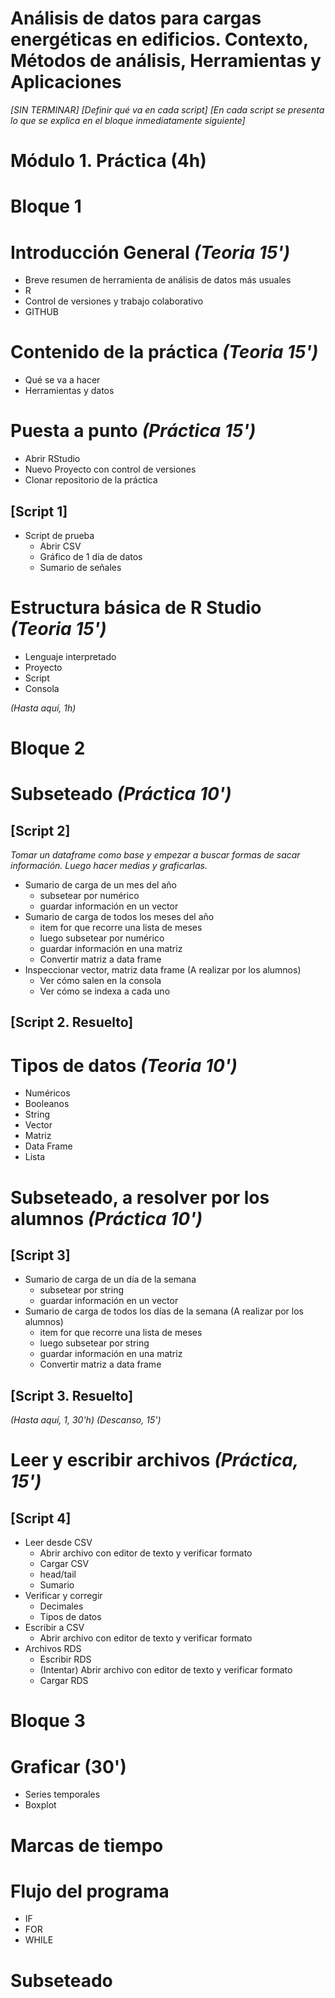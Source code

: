 # Análisis de datos para cargas energéticas en edificios. Contexto, Métodos de análisis, Herramientas y Aplicaciones

*[SIN TERMINAR]*
*[Definir qué va en cada script]*
*[En cada script se presenta lo que se explica en el bloque inmediatamente siguiente]*

# Módulo 1. Práctica (4h)

# Bloque 1
# Introducción General *(Teoria 15')*
- Breve resumen de herramienta de análisis de datos más usuales
- R
- Control de versiones y trabajo colaborativo
- GITHUB

# Contenido de la práctica *(Teoria 15')*
- Qué se va a hacer
- Herramientas y datos

# Puesta a punto *(Práctica 15')*
- Abrir RStudio
- Nuevo Proyecto con control de versiones
- Clonar repositorio de la práctica
## [Script 1]
- Script de prueba
  - Abrir CSV
  - Gráfico de 1 día de datos
  - Sumario de señales

# Estructura básica de R Studio *(Teoria 15')*
- Lenguaje interpretado
- Proyecto
- Script
- Consola

*(Hasta aquí, 1h)*

# Bloque 2
# Subseteado *(Práctica 10')*
## [Script 2]
*Tomar un dataframe como base y empezar a buscar formas de sacar información. Luego hacer medias y graficarlas.*
- Sumario de carga de un mes del año
  - subsetear por numérico
  - guardar información en un vector
- Sumario de carga de todos los meses del año
  - item for que recorre una lista de meses
  - luego subsetear por numérico
  - guardar información en una matriz
  - Convertir matriz a data frame
- Inspeccionar vector, matriz data frame (A realizar por los alumnos)
  - Ver cómo salen en la consola
  - Ver cómo se indexa a cada uno
## [Script 2. Resuelto]

# Tipos de datos *(Teoria 10')*
- Numéricos
- Booleanos
- String
- Vector
- Matriz
- Data Frame
- Lista

# Subseteado, a resolver por los alumnos *(Práctica 10')*
## [Script 3]
- Sumario de carga de un día de la semana
  - subsetear por string
  - guardar información en un vector
- Sumario de carga de todos los días de la semana (A realizar por los alumnos)
  - item for que recorre una lista de meses
  - luego subsetear por string
  - guardar información en una matriz
  - Convertir matriz a data frame
## [Script 3. Resuelto]

*(Hasta aquí, 1, 30'h)*
*(Descanso, 15')*

# Leer y escribir archivos *(Práctica, 15')*
## [Script 4]
- Leer desde CSV
  - Abrir archivo con editor de texto y verificar formato
  - Cargar CSV
  - head/tail
  - Sumario
- Verificar y corregir
  - Decimales
  - Tipos de datos
- Escribir a CSV
  - Abrir archivo con editor de texto y verificar formato
- Archivos RDS
  - Escribir RDS
  - (Intentar) Abrir archivo con editor de texto y verificar formato
  - Cargar RDS  

# Bloque 3
# Graficar (30')
- Series temporales
- Boxplot

# Marcas de tiempo

# Flujo del programa
- IF
- FOR
- WHILE

# Subseteado

